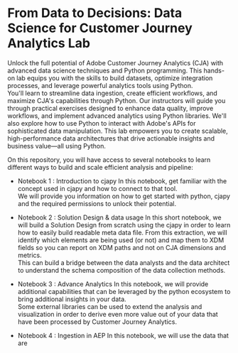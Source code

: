 # From Data to Decisions: Data Science for Customer Journey Analytics Lab

Unlock the full potential of Adobe Customer Journey Analytics (CJA) with advanced data science techniques and Python programming. This hands-on lab equips you with the skills to build datasets, optimize integration processes, and leverage powerful analytics tools using Python.\
You'll learn to streamline data ingestion, create efficient workflows, and maximize CJA's capabilities through Python. Our instructors will guide you through practical exercises designed to enhance data quality, improve workflows, and implement advanced analytics using Python libraries. We'll also explore how to use Python to interact with Adobe's APIs for sophisticated data manipulation. This lab empowers you to create scalable, high-performance data architectures that drive actionable insights and business value—all using Python.

On this repository, you will have access to several notebooks to learn different ways to build and scale efficient analysis and pipeline: 

* Notebook 1 : Introduction to cjapy
In this notebook, get familiar with the concept used in cjapy and how to connect to that tool.\
We will provide you information on how to get started with python, cjapy and the required permissions to unlock their potential. 

* Notebook 2 : Solution Design & data usage
In this short notebook, we will build a Solution Design from scratch using the cjapy in order to learn how to easily build readable meta data file. 
From this extraction, we will identify which elements are being used (or not) and map them to XDM fields so you can report on XDM paths and not on CJA dimensions and metrics.\
This can build a bridge between the data analysts and the data architect to understand the schema composition of the data collection methods.

* Notebook 3 : Advance Analytics
In this notebook, we will provide additional capabilities that can be leveraged by the python ecosystem to bring additional insights in your data.\
Some external libraries can be used to extend the analysis and visualization in order to derive even more value out of your data that have been processed by Customer Journey Analytics.


* Notebook 4 : Ingestion in AEP
In this notebook, we will use the data that are 
